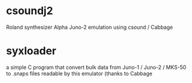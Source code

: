 # csoundj2
Roland synthesizer Alpha Juno-2 emulation using csound / Cabbage

# syxloader
a simple C program that convert bulk data from Juno-1 / Juno-2 / MKS-50  to .snaps files readable by this emulator (thanks to Cabbage
